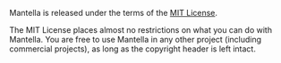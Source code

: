 Mantella is released under the terms of the [MIT License](http://opensource.org/licenses/MIT).

The MIT License places almost no restrictions on what you can do with Mantella. You are free to use Mantella in any other project (including commercial projects), as long as the copyright header is left intact.